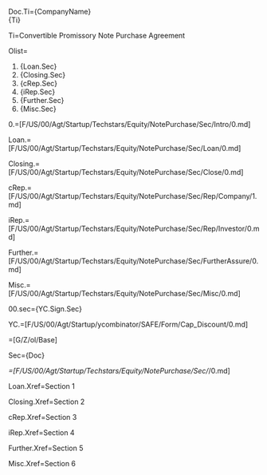 Doc.Ti={CompanyName}<br>{Ti}

Ti=Convertible Promissory Note Purchase Agreement

Olist=<ol><li>{Loan.Sec}<li>{Closing.Sec}<li>{cRep.Sec}<li>{iRep.Sec}<li>{Further.Sec}<li>{Misc.Sec}</ol>

0.=[F/US/00/Agt/Startup/Techstars/Equity/NotePurchase/Sec/Intro/0.md]

Loan.=[F/US/00/Agt/Startup/Techstars/Equity/NotePurchase/Sec/Loan/0.md]

Closing.=[F/US/00/Agt/Startup/Techstars/Equity/NotePurchase/Sec/Close/0.md]

cRep.=[F/US/00/Agt/Startup/Techstars/Equity/NotePurchase/Sec/Rep/Company/1.md]

iRep.=[F/US/00/Agt/Startup/Techstars/Equity/NotePurchase/Sec/Rep/Investor/0.md]

Further.=[F/US/00/Agt/Startup/Techstars/Equity/NotePurchase/Sec/FurtherAssure/0.md]

Misc.=[F/US/00/Agt/Startup/Techstars/Equity/NotePurchase/Sec/Misc/0.md]

00.sec={YC.Sign.Sec}

YC.=[F/US/00/Agt/Startup/ycombinator/SAFE/Form/Cap_Discount/0.md]

=[G/Z/ol/Base]

Sec={Doc}

_=[F/US/00/Agt/Startup/Techstars/Equity/NotePurchase/Sec/_/0.md]

Loan.Xref=Section 1
 
Closing.Xref=Section 2

cRep.Xref=Section 3

iRep.Xref=Section 4

Further.Xref=Section 5

Misc.Xref=Section 6
